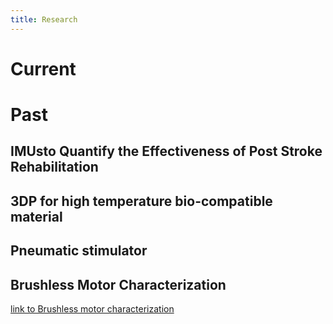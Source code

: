 ```yaml
---
title: Research
---
```


# Current


# Past

## IMUsto Quantify the Effectiveness of Post Stroke Rehabilitation

## 3DP for high temperature bio-compatible material

## Pneumatic stimulator

## Brushless Motor Characterization
[link to Brushless motor characterization](/Project1)
